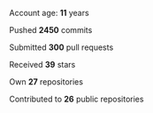 Account age: **11** years

Pushed **2450** commits

Submitted **300** pull requests

Received **39** stars

Own **27** repositories

Contributed to **26** public repositories
